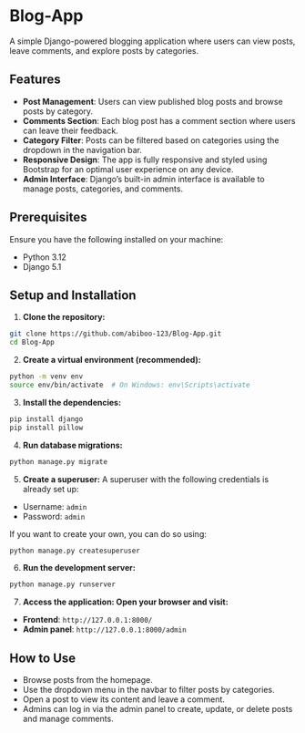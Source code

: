 # Blog-App
A simple Django-powered blogging application where users can view posts, leave comments, and explore posts by categories.
## Features

- **Post Management**: Users can view published blog posts and browse posts by category.
- **Comments Section**: Each blog post has a comment section where users can leave their feedback.
- **Category Filter**: Posts can be filtered based on categories using the dropdown in the navigation bar.
- **Responsive Design**: The app is fully responsive and styled using Bootstrap for an optimal user experience on any device.
- **Admin Interface**: Django’s built-in admin interface is available to manage posts, categories, and comments.

## Prerequisites 

Ensure you have the following installed on your machine:
- Python 3.12
- Django 5.1

## Setup and Installation

1. **Clone the repository:**

```bash
git clone https://github.com/abiboo-123/Blog-App.git
cd Blog-App
```

2. **Create a virtual environment (recommended):**

```bash
python -m venv env
source env/bin/activate  # On Windows: env\Scripts\activate
```

3. **Install the dependencies:**

```bash
pip install django
pip install pillow
```

4. **Run database migrations:**

```bash
python manage.py migrate
```

5. **Create a superuser:** A superuser with the following credentials is already set up:

- Username: ``` admin ```
- Password: ``` admin ```

If you want to create your own, you can do so using:

```bash
python manage.py createsuperuser
```

6. **Run the development server:**


```bash
python manage.py runserver
```

7. **Access the application: Open your browser and visit:**
- **Frontend**: ```http://127.0.0.1:8000/```
- **Admin panel**: ```http://127.0.0.1:8000/admin```

## How to Use

- Browse posts from the homepage.
- Use the dropdown menu in the navbar to filter posts by categories.
- Open a post to view its content and leave a comment.
- Admins can log in via the admin panel to create, update, or delete posts and manage comments.
